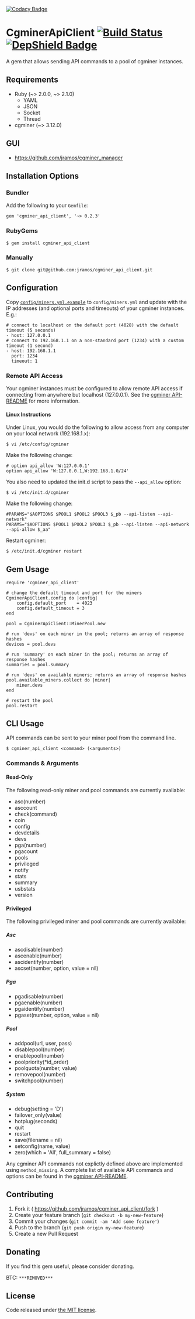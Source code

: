 [![Codacy Badge](https://api.codacy.com/project/badge/Grade/b59cb27aeae64f7c992f7072c5909788)](https://app.codacy.com/app/justin_28/cgminer_api_client?utm_source=github.com&utm_medium=referral&utm_content=jramos/cgminer_api_client&utm_campaign=Badge_Grade_Dashboard)
# CgminerApiClient [![Build Status](https://travis-ci.org/jramos/cgminer_api_client.png?branch=master)](https://travis-ci.org/jramos/cgminer_api_client) [![DepShield Badge](https://depshield.sonatype.org/badges/jramos/cgminer_api_client/depshield.svg)](https://depshield.github.io)

A gem that allows sending API commands to a pool of cgminer instances.

## Requirements

-   Ruby (~> 2.0.0, ~> 2.1.0)
    -   YAML
    -   JSON
    -   Socket
    -   Thread
-   cgminer (~> 3.12.0)

## GUI

-   <https://github.com/jramos/cgminer_manager>

## Installation Options

### Bundler

Add the following to your `Gemfile`:

    gem 'cgminer_api_client', '~> 0.2.3'

### RubyGems

    $ gem install cgminer_api_client

### Manually

    $ git clone git@github.com:jramos/cgminer_api_client.git

## Configuration

Copy [`config/miners.yml.example`](https://github.com/jramos/cgminer_api_client/blob/master/config/miners.yml.example) to `config/miners.yml` and update with the IP addresses (and optional ports and timeouts) of your cgminer instances. E.g.:

    # connect to localhost on the default port (4028) with the default timeout (5 seconds)
    - host: 127.0.0.1
    # connect to 192.168.1.1 on a non-standard port (1234) with a custom timeout (1 second)
    - host: 192.168.1.1
      port: 1234
      timeout: 1

### Remote API Access

Your cgminer instances must be configured to allow remote API access if connecting from anywhere but localhost (127.0.0.1). See the [cgminer API-README](https://github.com/ckolivas/cgminer/blob/master/API-README) for more information.

#### Linux Instructions

Under Linux, you would do the following to allow access from any computer on your local network (192.168.1.x):

    $ vi /etc/config/cgminer

Make the following change:

    # option api_allow 'W:127.0.0.1'
    option api_allow 'W:127.0.0.1,W:192.168.1.0/24'

You also need to updated the init.d script to pass the `--api_allow` option:

    $ vi /etc/init.d/cgminer

Make the following change:

    #PARAMS="$AOPTIONS $POOL1 $POOL2 $POOL3 $_pb --api-listen --api-network"
    PARAMS="$AOPTIONS $POOL1 $POOL2 $POOL3 $_pb --api-listen --api-network --api-allow $_aa"

Restart cgminer:

    $ /etc/init.d/cgminer restart

## Gem Usage

    require 'cgminer_api_client'

    # change the default timeout and port for the miners
    CgminerApiClient.config do |config|
        config.default_port    = 4023
        config.default_timeout = 3
    end

    pool = CgminerApiClient::MinerPool.new

    # run 'devs' on each miner in the pool; returns an array of response hashes
    devices = pool.devs

    # run 'summary' on each miner in the pool; returns an array of response hashes
    summaries = pool.summary

    # run 'devs' on available miners; returns an array of response hashes
    pool.available_miners.collect do |miner|
        miner.devs
    end

    # restart the pool
    pool.restart

## CLI Usage

API commands can be sent to your miner pool from the command line.

    $ cgminer_api_client <command> (<arguments>)

### Commands & Arguments

#### Read-Only

The following read-only miner and pool commands are currently available:

-   asc(number)
-   asccount
-   check(command)
-   coin
-   config
-   devdetails
-   devs
-   pga(number)
-   pgacount
-   pools
-   privileged
-   notify
-   stats
-   summary
-   usbstats
-   version

#### Privileged

The following privileged miner and pool commands are currently available:

##### Asc

-   ascdisable(number)
-   ascenable(number)
-   ascidentify(number)
-   ascset(number, option, value = nil)

##### Pga

-   pgadisable(number)
-   pgaenable(number)
-   pgaidentify(number)
-   pgaset(number, option, value = nil)

##### Pool

-   addpool(url, user, pass)
-   disablepool(number)
-   enablepool(number)
-   poolpriority(\*id_order)
-   poolquota(number, value)
-   removepool(number)
-   switchpool(number)

##### System

-   debug(setting = 'D')
-   failover_only(value)
-   hotplug(seconds)
-   quit
-   restart
-   save(filename = nil)
-   setconfig(name, value)
-   zero(which = 'All', full_summary = false)

Any cgminer API commands not explictly defined above are implemented using `method_missing`. A complete list of available API commands and options can be found in the [cgminer API-README](https://github.com/ckolivas/cgminer/blob/master/API-README).

## Contributing

1.  Fork it ( <https://github.com/jramos/cgminer_api_client/fork> )
2.  Create your feature branch (`git checkout -b my-new-feature`)
3.  Commit your changes (`git commit -am 'Add some feature'`)
4.  Push to the branch (`git push origin my-new-feature`)
5.  Create a new Pull Request

## Donating

If you find this gem useful, please consider donating.

BTC: `***REMOVED***`

## License

Code released under [the MIT license](LICENSE.txt).
